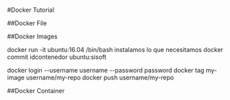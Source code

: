 #Docker Tutorial

##Docker File


##Docker Images

docker run -it ubuntu:16.04 /bin/bash
instalamos lo que necesitamos
docker commit idcontenedor ubuntu:sisoft


docker login --username username --password password
docker tag my-image username/my-repo
docker push username/my-repo

##Docker Container
